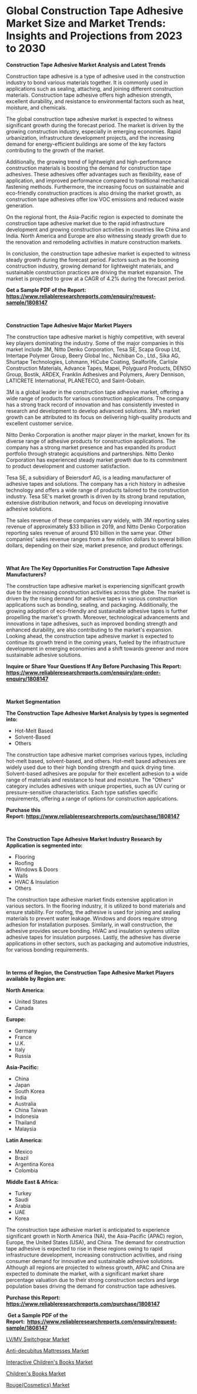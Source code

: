 <p><h1>Global Construction Tape Adhesive Market Size and Market Trends: Insights and Projections from 2023 to 2030</h1></p><p><strong>Construction Tape Adhesive Market Analysis and Latest Trends</strong></p>
<p><p>Construction tape adhesive is a type of adhesive used in the construction industry to bond various materials together. It is commonly used in applications such as sealing, attaching, and joining different construction materials. Construction tape adhesive offers high adhesion strength, excellent durability, and resistance to environmental factors such as heat, moisture, and chemicals.</p><p>The global construction tape adhesive market is expected to witness significant growth during the forecast period. The market is driven by the growing construction industry, especially in emerging economies. Rapid urbanization, infrastructure development projects, and the increasing demand for energy-efficient buildings are some of the key factors contributing to the growth of the market.</p><p>Additionally, the growing trend of lightweight and high-performance construction materials is boosting the demand for construction tape adhesives. These adhesives offer advantages such as flexibility, ease of application, and improved performance compared to traditional mechanical fastening methods. Furthermore, the increasing focus on sustainable and eco-friendly construction practices is also driving the market growth, as construction tape adhesives offer low VOC emissions and reduced waste generation.</p><p>On the regional front, the Asia-Pacific region is expected to dominate the construction tape adhesive market due to the rapid infrastructure development and growing construction activities in countries like China and India. North America and Europe are also witnessing steady growth due to the renovation and remodeling activities in mature construction markets.</p><p>In conclusion, the construction tape adhesive market is expected to witness steady growth during the forecast period. Factors such as the booming construction industry, growing demand for lightweight materials, and sustainable construction practices are driving the market expansion. The market is projected to grow at a CAGR of 4.2% during the forecast period.</p></p>
<p><strong>Get a Sample PDF of the Report:&nbsp; <a href="https://www.reliableresearchreports.com/enquiry/request-sample/1808147">https://www.reliableresearchreports.com/enquiry/request-sample/1808147</a></strong></p>
<p>&nbsp;</p>
<p><strong>Construction Tape Adhesive Major Market Players</strong></p>
<p><p>The construction tape adhesive market is highly competitive, with several key players dominating the industry. Some of the major companies in this market include 3M, Nitto Denko Corporation, Tesa SE, Scapa Group Ltd, Intertape Polymer Group, Beery Global Inc., Nichiban Co., Ltd., Sika AG, Shurtape Technologies, Lohmann, HiCube Coating, Sealforlife, Carlisle Construction Materials, Advance Tapes, Mapei, Polyguard Products, DENSO Group, Bostik, ARDEX, Franklin Adhesives and Polymers, Avery Dennison, LATICRETE International, PLANETECO, and Saint-Gobain.</p><p>3M is a global leader in the construction tape adhesive market, offering a wide range of products for various construction applications. The company has a strong track record of innovation and has consistently invested in research and development to develop advanced solutions. 3M's market growth can be attributed to its focus on delivering high-quality products and excellent customer service.</p><p>Nitto Denko Corporation is another major player in the market, known for its diverse range of adhesive products for construction applications. The company has a strong market presence and has expanded its product portfolio through strategic acquisitions and partnerships. Nitto Denko Corporation has experienced steady market growth due to its commitment to product development and customer satisfaction.</p><p>Tesa SE, a subsidiary of Beiersdorf AG, is a leading manufacturer of adhesive tapes and solutions. The company has a rich history in adhesive technology and offers a wide range of products tailored to the construction industry. Tesa SE's market growth is driven by its strong brand reputation, extensive distribution network, and focus on developing innovative adhesive solutions.</p><p>The sales revenue of these companies vary widely, with 3M reporting sales revenue of approximately $33 billion in 2019, and Nitto Denko Corporation reporting sales revenue of around $10 billion in the same year. Other companies' sales revenue ranges from a few million dollars to several billion dollars, depending on their size, market presence, and product offerings.</p></p>
<p>&nbsp;</p>
<p><strong>What Are The Key Opportunities For Construction Tape Adhesive Manufacturers?</strong></p>
<p><p>The construction tape adhesive market is experiencing significant growth due to the increasing construction activities across the globe. The market is driven by the rising demand for adhesive tapes in various construction applications such as bonding, sealing, and packaging. Additionally, the growing adoption of eco-friendly and sustainable adhesive tapes is further propelling the market's growth. Moreover, technological advancements and innovations in tape adhesives, such as improved bonding strength and enhanced durability, are also contributing to the market's expansion. Looking ahead, the construction tape adhesive market is expected to continue its growth trend in the coming years, fueled by the infrastructure development in emerging economies and a shift towards greener and more sustainable adhesive solutions.</p></p>
<p><strong>Inquire or Share Your Questions If Any Before Purchasing This Report: <a href="https://www.reliableresearchreports.com/enquiry/pre-order-enquiry/1808147">https://www.reliableresearchreports.com/enquiry/pre-order-enquiry/1808147</a></strong></p>
<p>&nbsp;</p>
<p><strong>Market Segmentation</strong></p>
<p><strong>The Construction Tape Adhesive Market Analysis by types is segmented into:</strong></p>
<p><ul><li>Hot-Melt Based</li><li>Solvent-Based</li><li>Others</li></ul></p>
<p><p>The construction tape adhesive market comprises various types, including hot-melt based, solvent-based, and others. Hot-melt based adhesives are widely used due to their high bonding strength and quick drying time. Solvent-based adhesives are popular for their excellent adhesion to a wide range of materials and resistance to heat and moisture. The "Others" category includes adhesives with unique properties, such as UV curing or pressure-sensitive characteristics. Each type satisfies specific requirements, offering a range of options for construction applications.</p></p>
<p><strong>Purchase this Report:&nbsp;<a href="https://www.reliableresearchreports.com/purchase/1808147">https://www.reliableresearchreports.com/purchase/1808147</a></strong></p>
<p>&nbsp;</p>
<p><strong>The Construction Tape Adhesive Market Industry Research by Application is segmented into:</strong></p>
<p><ul><li>Flooring</li><li>Roofing</li><li>Windows & Doors</li><li>Walls</li><li>HVAC & Insulation</li><li>Others</li></ul></p>
<p><p>The construction tape adhesive market finds extensive application in various sectors. In the flooring industry, it is utilized to bond materials and ensure stability. For roofing, the adhesive is used for joining and sealing materials to prevent water leakage. Windows and doors require strong adhesion for installation purposes. Similarly, in wall construction, the adhesive provides secure bonding. HVAC and insulation systems utilize adhesive tapes for insulation purposes. Lastly, the adhesive has diverse applications in other sectors, such as packaging and automotive industries, for various bonding requirements.</p></p>
<p>&nbsp;</p>
<p><strong>In terms of Region, the Construction Tape Adhesive Market Players available by Region are:</strong></p>
<p>
    <p> <strong> North America: </strong>
        <ul>
            <li>United States</li>
            <li>Canada</li>
        </ul>
        </p> 
    <p> <strong> Europe: </strong>
        <ul>
            <li>Germany</li>
            <li>France</li>
            <li>U.K.</li>
            <li>Italy</li>
            <li>Russia</li>
        </ul>
        </p> 
    <p> <strong> Asia-Pacific: </strong>
        <ul>
            <li>China</li>
            <li>Japan</li>
            <li>South Korea</li>
            <li>India</li>
            <li>Australia</li>
            <li>China Taiwan</li>
            <li>Indonesia</li>
            <li>Thailand</li>
            <li>Malaysia</li>
        </ul>
        </p> 
    <p> <strong> Latin America: </strong>
        <ul>
            <li>Mexico</li>
            <li>Brazil</li>
            <li>Argentina Korea</li>
            <li>Colombia</li>
        </ul>
        </p> 
    <p> <strong> Middle East & Africa: </strong>
        <ul>
            <li>Turkey</li>
            <li>Saudi</li>
            <li>Arabia</li>
            <li>UAE</li>
            <li>Korea</li>
        </ul>
    </p>
    </p>
<p><p>The construction tape adhesive market is anticipated to experience significant growth in North America (NA), the Asia-Pacific (APAC) region, Europe, the United States (USA), and China. The demand for construction tape adhesive is expected to rise in these regions owing to rapid infrastructure development, increasing construction activities, and rising consumer demand for innovative and sustainable adhesive solutions. Although all regions are projected to witness growth, APAC and China are expected to dominate the market, with a significant market share percentage valuation due to their strong construction sectors and large population bases driving the demand for construction tape adhesives.</p></p>
<p><strong>Purchase this Report: <a href="https://www.reliableresearchreports.com/purchase/1808147">https://www.reliableresearchreports.com/purchase/1808147</a></strong></p>
<p>&nbsp;<strong>Get a Sample PDF of the Report:&nbsp;&nbsp;<a href="https://www.reliableresearchreports.com/enquiry/request-sample/1808147">https://www.reliableresearchreports.com/enquiry/request-sample/1808147</a></strong></p>
<p><strong></strong></p>
<p><p><a href="https://medium.com/@charityrice2662/lv-mv-switchgear-market-research-report-its-history-and-forecast-2023-to-2030-f0cb52c0e768">LV/MV Switchgear Market</a></p><p><a href="https://medium.com/@madelynyost/anti-decubitus-mattresses-market-comprehensive-assessment-by-type-application-and-geography-a1d43dacfa7d">Anti-decubitus Mattresses Market</a></p><p><a href="https://medium.com/@tracylarson12/interactive-childrens-books-market-size-market-outlook-and-market-forecast-2023-to-2030-70ae545c2ab6">Interactive Children's Books Market</a></p><p><a href="https://medium.com/@unamorgan6655/analyzing-childrens-books-market-global-industry-perspective-and-forecast-2023-to-2030-60f2ac9722c2">Children's Books Market</a></p><p><a href="https://medium.com/@lowellgreen2023/rouge-cosmetics-market-analysis-and-sze-forecasted-for-period-from-2023-to-2030-fd4564721a4d">Rouge(Cosmetics) Market</a></p></p>